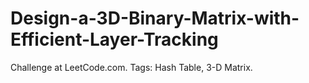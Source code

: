 # Design-a-3D-Binary-Matrix-with-Efficient-Layer-Tracking
Challenge at LeetCode.com. Tags: Hash Table, 3-D Matrix.
